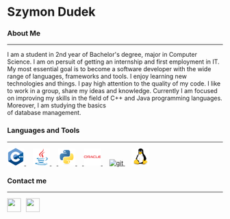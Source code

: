 # Szymon Dudek
### About Me 
---
I am a student in 2nd year of Bachelor's degree, major in Computer Science. I am on persuit of getting an internship and first employment in IT. 
My most essential goal is to become a software developer with the wide range of languages, frameworks and tools. I enjoy learning new technologies and things. 
I pay high attention to the quality of my code. I like to work in a group, share my ideas and knowledge. Currently I am focused on improving my skills in the field of C++ and Java programming languages. Moreover, I am studying the basics <br />of database management. 

### Languages and Tools 
---
<p align="left"> <a href="https://www.w3schools.com/cpp/" target="_blank" rel="noreferrer"> <img src="https://raw.githubusercontent.com/devicons/devicon/master/icons/cplusplus/cplusplus-original.svg" alt="cplusplus" width="40" height="40"/> </a>&nbsp;&nbsp;&nbsp;  <a href="https://www.java.com" target="_blank" rel="noreferrer"> <img src="https://raw.githubusercontent.com/devicons/devicon/master/icons/java/java-original.svg" alt="java" width="40" height="40"/> </a>&nbsp;&nbsp;&nbsp;<a href="https://www.python.org" target="_blank" rel="noreferrer"> <img src="https://raw.githubusercontent.com/devicons/devicon/master/icons/python/python-original.svg" alt="python" width="40" height="40"/> </a>&nbsp;&nbsp;&nbsp;<a href="https://www.oracle.com/" target="_blank" rel="noreferrer"> <img src="https://raw.githubusercontent.com/devicons/devicon/master/icons/oracle/oracle-original.svg" alt="oracle" width="40" height="40"/> </a>&nbsp;&nbsp;&nbsp; <a href="https://git-scm.com/" target="_blank" rel="noreferrer"> <img src="https://www.vectorlogo.zone/logos/git-scm/git-scm-icon.svg" alt="git" width="40" height="40"/> </a>&nbsp;&nbsp;&nbsp; <a href="https://www.linux.org/" target="_blank" rel="noreferrer"> <img src="https://raw.githubusercontent.com/devicons/devicon/master/icons/linux/linux-original.svg" alt="linux" width="40" height="40"/> </a> </p>

### Contact me
---
[<img height="32" width="32" src="https://cdn.simpleicons.org/linkedin/#0A66C2>" />](https://www.linkedin.com/in/szymon-dudek-14b47326a/)&nbsp;&nbsp;&nbsp;[<img height="32" width="32" src="https://cdn.simpleicons.org/gmail/#EA4335" />](mailto:simod2002@gmail.com)
